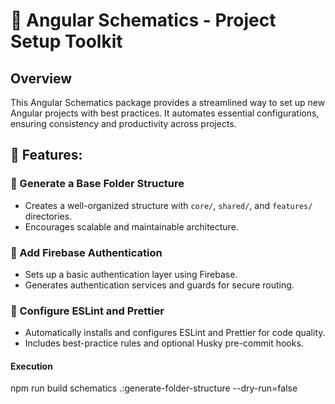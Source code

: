 # 🚀 Angular Schematics - Project Setup Toolkit

## Overview

This Angular Schematics package provides a streamlined way to set up new Angular projects with best practices. It automates essential configurations, ensuring consistency and productivity across projects.

## 🌟 Features:

### 📂 Generate a Base Folder Structure

- Creates a well-organized structure with `core/`, `shared/`, and `features/` directories.
- Encourages scalable and maintainable architecture.

### 🔐 Add Firebase Authentication

- Sets up a basic authentication layer using Firebase.
- Generates authentication services and guards for secure routing.

### 🎨 Configure ESLint and Prettier

- Automatically installs and configures ESLint and Prettier for code quality.
- Includes best-practice rules and optional Husky pre-commit hooks.

#### Execution
npm run build
schematics .:generate-folder-structure --dry-run=false
